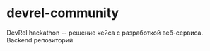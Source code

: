# devrel-community
DevRel hackathon -- решение кейса с разработкой веб-сервиса. Backend репозиторий
